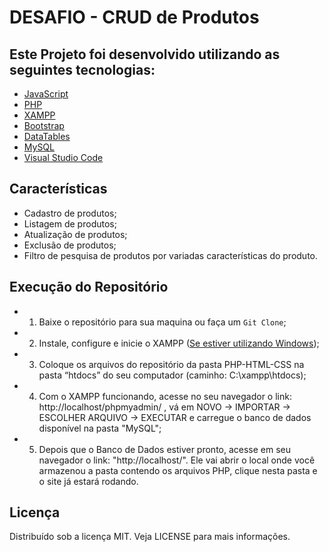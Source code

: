 # DESAFIO  - CRUD de Produtos


## Este Projeto foi desenvolvido utilizando as seguintes tecnologias:
* [JavaScript](https://www.javascript.com/)
* [PHP](https://www.php.net/)
* [XAMPP](https://www.apachefriends.org/pt_br/index.html)
* [Bootstrap](https://getbootstrap.com/)
* [DataTables](https://datatables.net/)
* [MySQL](https://www.mysql.com/)
* [Visual Studio Code](https://code.visualstudio.com/download)

## Características

- Cadastro de produtos;
- Listagem de produtos;
- Atualização de produtos;
- Exclusão de produtos;
- Filtro de pesquisa de produtos por variadas características do produto.

## Execução do Repositório

* 1) Baixe o repositório para sua maquina ou faça um `Git Clone`;

* 2) Instale, configure e inicie o XAMPP ([Se estiver utilizando Windows](https://www.youtube.com/watch?v=COepL5-bNNI));

* 3) Coloque os arquivos do repositório da pasta PHP-HTML-CSS na pasta “htdocs” do seu computador (caminho: C:\xampp\htdocs);

* 4) Com o XAMPP funcionando, acesse no seu navegador o link: http://localhost/phpmyadmin/ , vá em NOVO -> IMPORTAR -> ESCOLHER ARQUIVO -> EXECUTAR e carregue o banco de dados disponível na pasta "MySQL";

* 5) Depois que o Banco de Dados estiver pronto, acesse em seu navegador o link: "http://localhost/". Ele vai abrir o local onde você armazenou a pasta contendo os arquivos PHP, clique nesta pasta e o site já estará rodando.

## Licença
Distribuído sob a licença MIT. Veja LICENSE para mais informações.
